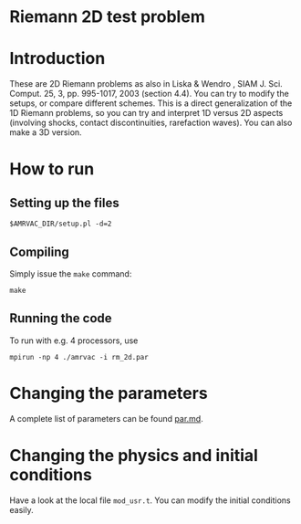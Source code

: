 # Riemann 2D test problem

# Introduction

These are 2D Riemann problems as also in Liska & Wendro , SIAM J. Sci. Comput.
25, 3, pp. 995-1017, 2003 (section 4.4). You can try to modify the setups, or
compare different schemes. This is a direct generalization of the 1D Riemann
problems, so you can try and interpret 1D versus 2D
aspects (involving shocks, contact discontinuities, rarefaction waves). You can
also make a 3D version.

# How to run

## Setting up the files

    $AMRVAC_DIR/setup.pl -d=2

## Compiling

Simply issue the `make` command:

    make

## Running the code

To run with e.g. 4 processors, use

    mpirun -np 4 ./amrvac -i rm_2d.par

# Changing the parameters

A complete list of parameters can be found [par.md](par.md).

# Changing the physics and initial conditions

Have a look at the local file `mod_usr.t`. You can modify the 
initial conditions easily.
